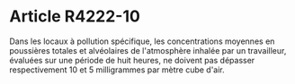 # Article R4222-10

  
Dans les locaux à pollution spécifique, les concentrations moyennes en poussières totales et alvéolaires de l'atmosphère inhalée par un travailleur, évaluées sur une période de huit heures, ne doivent pas dépasser respectivement 10 et 5 milligrammes par mètre cube d'air.